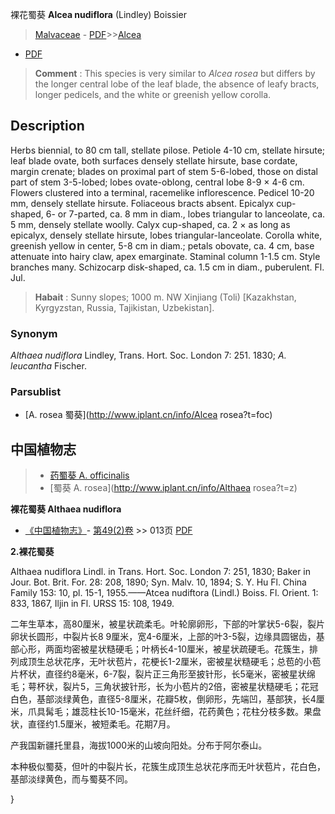 裸花蜀葵 **Alcea nudiflora** (Lindley) Boissier

> [Malvaceae](http://www.iplant.cn/info/Malvaceae?t=foc) - [PDF](http://www.iplant.cn/foc/pdf/Malvaceae.pdf)>>[Alcea](http://www.iplant.cn/info/Alcea?t=foc)
 - [PDF](http://www.iplant.cn/foc/pdf/Alcea.pdf)

> **Comment** : 
> This species is very similar to *Alcea rosea* but differs by the longer central lobe of the leaf blade, the absence of leafy bracts, longer pedicels, and the white or greenish yellow corolla.

## Description

Herbs biennial, to 80 cm tall, stellate pilose. Petiole 4-10 cm, stellate hirsute; leaf blade ovate, both surfaces densely stellate hirsute, base cordate, margin crenate; blades on proximal part of stem 5-6-lobed, those on distal part of stem 3-5-lobed; lobes ovate-oblong, central lobe 8-9 × 4-6 cm. Flowers clustered into a terminal, racemelike inflorescence. Pedicel 10-20 mm, densely stellate hirsute. Foliaceous bracts absent. Epicalyx cup-shaped, 6- or 7-parted, ca. 8 mm in diam., lobes triangular to lanceolate, ca. 5 mm, densely stellate woolly. Calyx cup-shaped, ca. 2 × as long as epicalyx, densely stellate hirsute, lobes triangular-lanceolate. Corolla white, greenish yellow in center, 5-8 cm in diam.; petals obovate, ca. 4 cm, base attenuate into hairy claw, apex emarginate. Staminal column 1-1.5 cm. Style branches many. Schizocarp disk-shaped, ca. 1.5 cm in diam., puberulent. Fl. Jul.

> **Habait** : 
> Sunny slopes; 1000 m. NW Xinjiang (Toli) [Kazakhstan, Kyrgyzstan, Russia, Tajikistan, Uzbekistan].

### Synonym
*Althaea nudiflora* Lindley, Trans. Hort. Soc. London 7: 251. 1830; *A. leucantha* Fischer.

### Parsublist

* [A.  rosea  蜀葵](http://www.iplant.cn/info/Alcea rosea?t=foc)

## 中国植物志

> * [药蜀葵  A.  officinalis](Althaea-officinalis-药葵.md)
> * [蜀葵  A.  rosea](http://www.iplant.cn/info/Althaea rosea?t=z)

**裸花蜀葵 Althaea nudiflora**

* [《中国植物志》](http://www.iplant.cn/frps)- [第49(2)卷](http://www.iplant.cn/frps/vol/49(2)) >> 013页 [PDF](http://www.iplant.cn/frps/pdf/49(2)/013.PDF)

**2.裸花蜀葵**

Althaea nudiflora Lindl. in Trans. Hort. Soc. London 7: 251, 1830; Baker in Jour. Bot. Brit. For. 28: 208, 1890; Syn. Malv. 10, 1894; S. Y. Hu Fl. China Family 153: 10, pl. 15-1, 1955.——Atcea nudiftora (Lindl.) Boiss. Fl. Orient. 1: 833, 1867, Iljin in Fl. URSS 15: 108, 1949.

二年生草本，高80厘米，被星状疏柔毛。叶轮廓卵形，下部的叶掌状5-6裂，裂片卵状长圆形，中裂片长8 9厘米，宽4-6厘米，上部的叶3-5裂，边缘具圆锯齿，基部心形，两面均密被星状糙硬毛；叶柄长4-10厘米，被星状疏硬毛。花簇生，排列成顶生总状花序，无叶状苞片，花梗长1-2厘米，密被星状糙硬毛；总苞的小苞片杯状，直径约8毫米，6-7裂，裂片正三角形至披针形，长5毫米，密被星状绵毛；萼杯状，裂片5，三角状披针形，长为小苞片的2倍，密被星状糙硬毛；花冠白色，基部淡绿黄色，直径5-8厘米，花瓣5枚，倒卵形，先端凹，基部狭，长4厘米，爪具髯毛；雄蕊柱长10-15毫米，花丝纤细，花药黄色；花柱分枝多数。果盘状，直径约1.5厘米，被短柔毛。花期7月。

产我国新疆托里县，海拔1000米的山坡向阳处。分布于阿尔泰山。

本种极似蜀葵，但叶的中裂片长，花簇生成顶生总状花序而无叶状苞片，花白色，基部淡绿黄色，而与蜀葵不同。

}